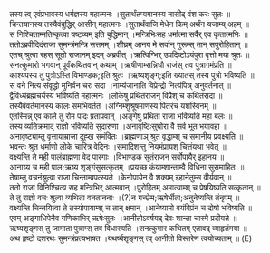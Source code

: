 

  
तस्य त्व् एवंप्रभावस्य धर्मज्ञस्य महात्मनः ।सुतार्थंतप्यमानस्य नासीद् वंश करः सुतः  ॥   
चिन्तयानस्य तस्यैवंबुद्धिर् आसीन् महात्मनः ।सुतार्थंवाजि मेधेन किम् अर्थंन यजाम्य् अहम्  ॥   
स निश्चिताम्मतिम्कृत्वा यष्टव्यम् इति बुद्धिमान् ।मन्त्रिभिःसह धर्मात्मा सर्वैर् एव कृतात्मभिः  ॥   
ततोऽब्रवीदिदंराजा सुमन्त्रंमन्त्रि सत्तमम् ।शीघ्रम् आनय मे सर्वान् गुरूम्स् तान् सपुरोहितान्  ॥   
एतच् श्रुत्वा रहस् सूतो राजानम् इदम् अब्रवीत् ।ऋत्विग्भिर् उपदिष्टोऽयंपुरा वृत्तो मया श्रुतः  ॥   
सनत्कुमारो भगवान् पूर्वंकथितवान् कथाम् ।ऋषीणाम्सन्निधौ राजंस् तव पुत्रागमंप्रति  ॥   
काश्यपस्य तु पुत्रोऽस्ति विभाण्डक;इति श्रुतः ।ऋष्यशृङ्ग;इति ख्यातस् तस्य पुत्रो भविष्यति  ॥   
स वने नित्य संवृद्धो मुनिर्वन चरः सदा ।नाम्यंजानाति विप्रेन्द्रो नित्यंपित्र् अनुवर्तनात्  ॥   
द्वैविध्यंब्रह्मचर्यस्य भविष्यति महात्मनः ।लोकेषु प्रथितंराजन् विप्रैश् च कथितंसदा  ॥   
तस्यैवंवर्तमानस्य कालः समभिवर्तत ।अग्निम्शुश्रूषमाणस्य पितरंच यशस्विनम्  ॥   
एतस्मिन्न् एव काले तु रोम पादः प्रतापवान् ।अङ्गेषु प्रथिता राजा भविष्यति महा बलः  ॥   
तस्य व्यतिक्रमाद् राज्ञो भविष्यति सुदारुणा ।अनावृष्टिःसुघोरा वै सर्व भूत भयावहा  ॥   
अनावृष्ट्याम्तु वृत्तायाम्राजा दुह्ख समंवितः ।ब्राह्मणाञ् श्रुत वृद्धाम्श् च समानीय प्रवक्ष्यति  ॥   
भवन्तः श्रुत धर्माणो लोके चारित्र वेदिनः ।समादिशन्तु नियमंप्रायश् चित्तंयथा भवेत्  ॥   
वक्ष्यन्ति ते मही पालंब्राह्मणा वेद पारगाः ।विभाण्डक सुतंराजन् सर्वोपायैर् इहानय  ॥   
आनाय्य च मही पाल;ऋष्य शृङ्गंसुसत्कृतम् ।प्रयच्छ कंयाम्शान्ताम्वै विधिना सुसमाहितः  ॥   
तेषाम्तु वचनंश्रुत्वा राजा चिन्ताम्प्रपत्स्यते ।केनोपायेन वै शक्यम् इहानेतुम्स वीर्यवान्  ॥   
ततो राजा विनिश्चित्य सह मन्त्रिभिर् आत्मवान् ।पुरोहितम् अमात्याम्श् च प्रेषयिष्यति सत्कृतान्  ॥   
ते तु राज्ञो वचः श्रुत्वा व्यथिता वनताननाः ।(?)न गच्छेम;ऋषेर्भीता;अनुनेष्यन्ति तंनृपम्  ॥   
वक्ष्यन्ति चिन्तयित्वा ते तस्योपायाम्श् च तान् क्षमान् ।आनेष्यामो वयंविप्रंन च दोषो भविष्यति  ॥   
एवम् अङ्गाधिपेनैव गणिकाभिर् ऋषेःसुतः ।आनीतोऽवर्षयद् देवः शान्ता चास्मै प्रदीयते  ॥   
ऋष्यशृङ्गस् तु जामाता पुत्राम्स् तव विधास्यति ।सनत्कुमार कथितम् एतावद् व्याहृतंमया  ॥   
अथ हृष्टो दशरथः सुमन्त्रंप्रत्यभाषत ।यथर्ष्यशृङ्गस् त्व् आनीतो विस्तरेण त्वयोच्यताम्  ॥ (E)  
